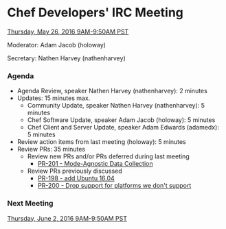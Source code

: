 # Chef Developers' IRC Meeting

[Thursday, May 26, 2016 9AM-9:50AM PST](http://everytimezone.com/#2016-5-26,240,cn3)

Moderator:  Adam Jacob (holoway)

Secretary:  Nathen Harvey (nathenharvey)

### Agenda
* Agenda Review, speaker Nathen Harvey (nathenharvey): 2 minutes
* Updates: 15 minutes max.
  * Community Update, speaker Nathen Harvey (nathenharvey): 5 minutes
  * Chef Software Update, speaker Adam Jacob (holoway): 5 minutes
  * Chef Client and Server Update, speaker Adam Edwards (adamedx): 5 minutes
* Review action items from last meeting (holoway): 5 minutes
* Review PRs:  35 minutes
  * Review new PRs and/or PRs deferred during last meeting
    * [PR-201 - Mode-Agnostic Data Collection](https://github.com/chef/chef-rfc/pull/201)
  * Review PRs previously discussed
    * [PR-198 - add Ubuntu 16.04](https://github.com/chef/chef-rfc/pull/198)
    * [PR-200 - Drop support for platforms we don't support](https://github.com/chef/chef-rfc/pull/200)

### Next Meeting

[Thursday, June 2, 2016 9AM-9:50AM PST](http://everytimezone.com/#2016-6-2,240,cn3)
